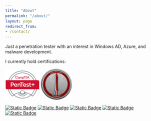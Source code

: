 ```yaml
---
title: "About"
permalink: "/about/"
layout: page
redirect_from:
- /contact/
---
```


Just a penetration tester with an interest in Windows AD, Azure, and malware development.

I currently hold certifications:

<img src="/img/certs/pentestplus.png" width="110px">
<img src="/img/certs/crto.png" width="100px">

[<img alt="Static Badge" src="https://img.shields.io/badge/-sam_phisher-gray?logo=twitter">](https://twitter.com/sam_phisher)
[<img alt="Static Badge" src="https://img.shields.io/badge/-sam_phisher-gray?logo=mastodon">](https://infosec.exchange/@sam_phisher)
[<img alt="Static Badge" src="https://img.shields.io/badge/-redskal-gray?logo=github">](https://github.com/redskal)
[<img alt="Static Badge" src="https://img.shields.io/badge/-bytejunkies-gray?logo=github">](https://github.com/bytejunkies-co-uk)
[<img alt="Static Badge" src="https://img.shields.io/badge/-skal.red-gray?logo=firefox">](https://skal.red)